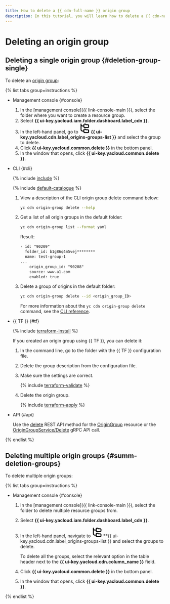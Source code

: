 ```yaml
---
title: How to delete a {{ cdn-full-name }} origin group
description: In this tutorial, you will learn how to delete a {{ cdn-name }} origin group.
---
```


# Deleting an origin group

## Deleting a single origin group {#deletion-group-single}

To delete an [origin group](../../concepts/origins.md):

{% list tabs group=instructions %}

- Management console {#console}

  1. In the [management console]({{ link-console-main }}), select the folder where you want to create a resource group.
  1. Select **{{ ui-key.yacloud.iam.folder.dashboard.label_cdn }}**.
  1. In the left-hand panel, go to ![image](../../../_assets/console-icons/folder-tree.svg) **{{ ui-key.yacloud.cdn.label_origins-groups-list }}** and select the group to delete.
  1. Click **{{ ui-key.yacloud.common.delete }}** in the bottom panel.
  1. In the window that opens, click **{{ ui-key.yacloud.common.delete }}**.

- CLI {#cli}

  {% include [include](../../../_includes/cli-install.md) %}

  {% include [default-catalogue](../../../_includes/default-catalogue.md) %}

  1. View a description of the CLI origin group delete command below:

     ```bash
     yc cdn origin-group delete --help
     ```

  1. Get a list of all origin groups in the default folder:

     ```bash
     yc cdn origin-group list --format yaml
     ```

     Result:

     ```text
     - id: "90209"
       folder_id: b1g86q4m5vej********
       name: test-group-1
     ...
         origin_group_id: "90208"
         source: www.a1.com
         enabled: true
     ```

  1. Delete a group of origins in the default folder:

     ```bash
     yc cdn origin-group delete --id <origin_group_ID>
     ```

     For more information about the `yc cdn origin-group delete` command, see the [CLI reference](../../../cli/cli-ref/cdn/cli-ref/origin-group/delete.md).

- {{ TF }} {#tf}

  {% include [terraform-install](../../../_includes/terraform-install.md) %}

  If you created an origin group using {{ TF }}, you can delete it:
  1. In the command line, go to the folder with the {{ TF }} configuration file.
  1. Delete the group description from the configuration file.
  1. Make sure the settings are correct.

     {% include [terraform-validate](../../../_includes/mdb/terraform/validate.md) %}

  1. Delete the origin group.

     {% include [terraform-apply](../../../_includes/mdb/terraform/apply.md) %}

- API {#api}

  Use the [delete](../../api-ref/OriginGroup/delete.md) REST API method for the [OriginGroup](../../api-ref/OriginGroup/index.md) resource or the [OriginGroupService/Delete](../../api-ref/grpc/OriginGroup/delete.md) gRPC API call.

{% endlist %}

## Deleting multiple origin groups {#summ-deletion-groups}

To delete multiple origin groups:

{% list tabs group=instructions %}

- Management console {#console}

  1. In the [management console]({{ link-console-main }}), select the folder to delete multiple resource groups from.
  1. Select **{{ ui-key.yacloud.iam.folder.dashboard.label_cdn }}**.
  1. In the left-hand panel, navigate to ![image](../../../_assets/console-icons/folder-tree.svg) **{{ ui-key.yacloud.cdn.label_origins-groups-list }} and select the groups to delete.

     To delete all the groups, select the relevant option in the table header next to the **{{ ui-key.yacloud.cdn.column_name }}** field.
  1. Click **{{ ui-key.yacloud.common.delete }}** in the bottom panel.
  1. In the window that opens, click **{{ ui-key.yacloud.common.delete }}**.

{% endlist %}